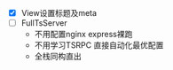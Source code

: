 - [x] View设置标题及meta
- [ ] FullTsServer
    - 不用配置nginx express裸跑
    - 不用学习TSRPC 直接自动化最优配置
    - 全栈同构直出